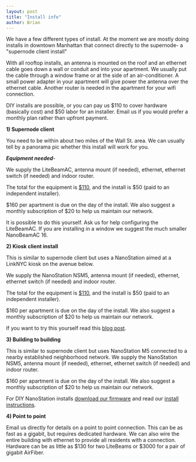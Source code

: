 ```yaml
---
layout: post
title: "Install info"
author: Brian
---
```


We have a few different types of install. At the moment we are mostly doing installs in downtown Manhattan that connect directly to the supernode- a "supernode client install"

With all rooftop installs, an antenna is mounted on the roof and an ethernet cable goes down a wall or conduit and into your apartment. We usually put the cable through a window frame or at the side of an air-conditioner. A small power adapter in your apartment will give power the antenna over the ethernet cable. Another router is needed in the apartment for your wifi connection.

DIY installs are possible, or you can pay us $110 to cover hardware (basically cost) and $50 labor for an installer. Email us if you would prefer a monthly plan rather than upfront payment.

**1) Supernode client**

You need to be within about two miles of the Wall St. area. We can usually tell by a panorama pic whether this install will work for you.

***Equipment needed***-

We supply the LiteBeamAC, antenna mount (if needed), ethernet, ethernet switch (if needed) and indoor router.

The total for the equipment is [$110](https://nycmesh.net/donate/), and the install is $50 (paid to an independent installer).

$160 per apartment is due on the day of the install. We also suggest a monthly subscription of $20 to help us maintain our network.

It is possible to do this yourself. Ask us for help configuring the LiteBeamAC. If you are installing in a window we suggest the much smaller NanoBeamAC 16.


**2) Kiosk client install**

This is similar to supernode client but uses a NanoStation aimed at a LinkNYC kiosk on the avenue below.

We supply the NanoStation NSM5, antenna mount (if needed), ethernet, ethernet switch (if needed) and indoor router.

The total for the equipment is [$110](https://nycmesh.net/donate/), and the install is $50 (paid to an independent installer).

$160 per apartment is due on the day of the install. We also suggest a monthly subscription of $20 to help us maintain our network.

If you want to try this yourself read this [blog post](../public-access-points).

**3) Building to building**

This is similar to supernode client but uses NanoStation M5 connected to a nearby established neighborhood network. We supply the NanoStation NSM5, antenna mount (if needed), ethernet, ethernet switch (if needed) and indoor router.

$160 per apartment is due on the day of the install. We also suggest a monthly subscription of $20 to help us maintain our network.

For DIY NanoStation installs [download our firmware](/download) and read our [install instructions](../nsm5-install).

**4) Point to point**

Email us directly for details on a point to point connection. This can be as fast as a gigabit, but requires dedicated hardware. We can also wire the entire building with ethernet to provide all residents with a connection. Hardware can be as little as $130 for two LiteBeams or $3000 for a pair of gigabit AirFiber.







